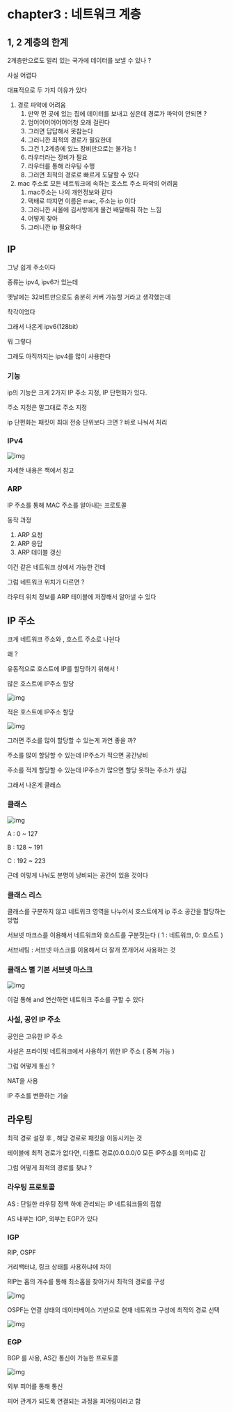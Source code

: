 # chapter3 : 네트워크 계층

## 1, 2 계층의 한계

2계층만으로도 멀리 있는 국가에 데이터를 보낼 수 있나 ?

사실 어렵다

대표적으로 두 가지 이유가 있다

1. 경로 파악에 어려움
   1. 만약 먼 곳에 있는 집에 데이터를 보내고 싶은데 경로가 파악이 안되면 ?
   2. 엄어어어어어어어청 오래 걸린다
   3. 그러면 답답해서 못참는다
   4. 그러니깐 최적의 경로가 필요한데
   5. 그건 1,2계층에 있느 장비만으로는 불가능 !
   6. 라우터라는 장비가 필요
   7. 라우터를 통해 라우팅 수행
   8. 그러면 최적의 경로로 빠르게 도달할 수 있다
2. mac 주소로 모든 네트워크에 속하는 호스트 주소 파악의 어려움
   1. mac주소는 나의 개인정보와 같다
   2. 택배로 따지면 이름은 mac, 주소는 ip 이다
   3. 그러니깐 서울에 김서방에게 물건 배달해줘 하는 느낌
   4. 어떻게 찾아
   5. 그러니깐 ip 필요하다

## IP

그냥 쉽게 주소이다

종류는 ipv4, ipv6가 있는데

옛날에는 32비트만으로도 충분히 커버 가능할 거라고 생각했는데

착각이었다

그래서 나온게 ipv6(128bit)

뭐 그렇다

그래도 아직까지는 ipv4를 많이 사용한다

### 기능

ip의 기능은 크게 2가지 IP 주소 지정, IP 단편화가 있다.

주소 지정은 말그대로 주소 지정

ip 단편화는 패킷이 최대 전송 단위보다 크면 ? 바로 나눠서 처리

### IPv4

![img](../img/chap3_IPv4.png)

자세한 내용은 책에서 참고

### ARP

IP 주소를 통해 MAC 주소를 알아내는 프로토콜

동작 과정

1. ARP 요청
2. ARP 응답
3. ARP 테이블 갱신

이건 같은 네트워크 상에서 가능한 건데

그럼 네트워크 위치가 다르면 ?

라우터 위치 정보를 ARP 테이블에 저장해서 알아낼 수 있다

## IP 주소

크게 네트워크 주소와 , 호스트 주소로 나뉜다

왜 ?

유동적으로 호스트에 IP를 할당하기 위해서 !

많은 호스트에 IP주소 할당

![img](../img/chap3_다호스트.png)

적은 호스트에 IP주소 할당

![img](../img/chap3_소호스트.png)

그러면 주소를 많이 할당할 수 있는게 과연 좋을 까?

주소를 많이 할당할 수 있는데 IP주소가 적으면 공간낭비

주소를 적게 할당할 수 있는데 IP주소가 많으면 할당 못하는 주소가 생김

그래서 나온게 클래스

### 클래스

![img](../img/chap3_클래스.png)

A : 0 ~ 127

B : 128 ~ 191

C : 192 ~ 223

근데 이렇게 나눠도 분명이 낭비되는 공간이 있을 것이다

### 클래스 리스

클래스를 구분하지 않고 네트워크 영역을 나누어서 호스트에게 ip 주소 공간을 할당하는 방법

서브넷 마크스를 이용해서 네트워크와 호스트를 구분짓는다 ( 1 : 네트워크, 0: 호스트 )

서브네팅 : 서브넷 마스크를 이용해서 더 잘개 쪼개어서 사용하는 것

### 클래스 별 기본 서브넷 마스크

![img](../img/chap3_서브넷마스크.png)

이걸 통해 and 연산하면 네트워크 주소를 구할 수 있다

### 사설, 공인 IP 주소

공인은 고유한 IP 주소

사설은 프라이빗 네트워크에서 사용하기 위한 IP 주소 ( 중복 가능 )

그럼 어떻게 통신 ?

NAT을 사용

IP 주소를 변환하는 기술

## 라우팅

최적 경로 설정 후 , 해당 경로로 패킷을 이동시키는 것

테이블에 최적 경로가 없다면, 디폴트 경로(0.0.0.0/0 모든 IP주소를 의미)로 감

그럼 어떻게 최적의 경로를 찾냐 ?

### 라우팅 프로토콜

AS : 단일한 라우팅 정책 하에 관리되는 IP 네트워크들의 집합

AS 내부는 IGP, 외부는 EGP가 있다

### IGP

RIP, OSPF

거리백터냐, 링크 상태를 사용하냐에 차이

RIP는 홉의 개수를 통해 최소홉을 찾아가서 최적의 경로를 구성

![img](../img/chap3_RIP.png)

OSPF는 연결 상태의 데이터베이스 기반으로 현재 네트워크 구성에 최적의 경로 선택

![img](../img/chap3_OSPF.png)

### EGP

BGP 를 사용, AS간 통신이 가능한 프로토콜

![img](../img/chap3_BGP.png)

외부 피어를 통해 통신

피어 관계가 되도록 연결되는 과정을 피어링이라고 함
